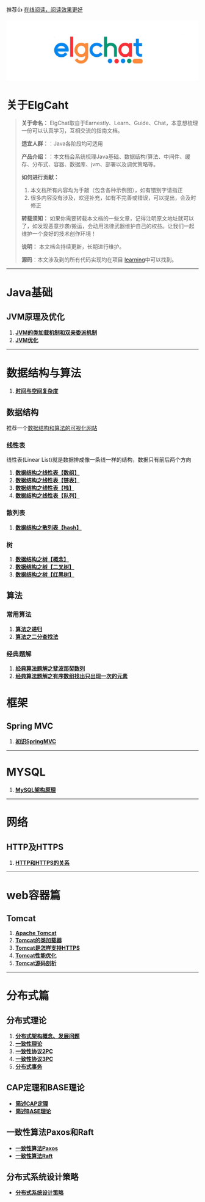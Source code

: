 推荐👍 [在线阅读，阅读效果更好](http://elgchat.com)

![](assets/1B61E8B8-8862-4EC7-AA02-BDEEA16F666D.png)

# 关于ElgCaht

> **关于命名：** ElgChat取自于Earnestly、Learn、Guide、Chat，本意想梳理一份可以认真学习，互相交流的指南文档。
>
> **适宜人群：**：Java各阶段均可适用
>
> **产品介绍：**：本文档会系统梳理Java基础、数据结构/算法、中间件、缓存、分布式、容器、数据库、jvm、部署以及调优策略等。
>
> **如何进行贡献：** 
>   1. 本文档所有内容均为手敲（包含各种示例图），如有错别字请指正
>   2. 很多内容没有涉及，欢迎补充，如有不完善或错误，可以提出，会及时修正
>
> **转载须知：** 如果你需要转载本文档的一些文章，记得注明原文地址就可以了，如发现恶意抄袭/搬运，会动用法律武器维护自己的权益。让我们一起维护一个良好的技术创作环境！
>
> **说明：** 本文档会持续更新，长期进行维护。
>
> **源码**：本文涉及到的所有代码实现均在项目 [learning](https://github.com/elgchat/learning)中可以找到。

****
# Java基础

## JVM原理及优化

  1. **[JVM的类加载机制和双亲委派机制](docs/jvm/JVM的类加载机制和双亲委派机制.md)**
  2. **[JVM优化](docs/jvm/JVM优化.md)**

****

# 数据结构与算法

1.  **[时间与空间复杂度](docs/data/时间与空间复杂度.md)**

## 数据结构

推荐一个[数据结构和算法的可视化网站](https://www.cs.usfca.edu/~galles/visualization/Algorithms.html)

### 线性表

线性表(Linear List)就是数据排成像一条线一样的结构，数据只有前后两个方向

1. **[数据结构之线性表【数组】](docs/data/数组.md)**
2. **[数据结构之线性表【链表】](docs/data/链表.md)** 
3. **[数据结构之线性表【栈】](docs/data/栈.md)**
4.  **[数据结构之线性表【队列】](docs/data/队列.md)** 

### 散列表

1.  **[数据结构之散列表【hash】](docs/data/散列表.md)** 

### 树

1.   **[数据结构之树【概念】](docs/data/tree/树的概念.md)** 
2.   **[数据结构之树【二叉树】](docs/data/tree/二叉树.md)**  
3.   **[数据结构之树【红黑树】](docs/data/tree/红黑树.md)** 

## 算法

### 常用算法

1.  **[算法之递归](docs/algorithm/递归.md)** 
2.   **[算法之二分查找法](docs/algorithm/二分查找法.md)** 

### 经典题解

1.  **[经典算法题解之斐波那契数列](docs/algorithm/solve/斐波那契数列.md)**
2.   **[经典算法题解之有序数组找出只出现一次的元素](docs/algorithm/solve/有序数组找出只出现一次的元素.md)** 

# 框架

## Spring MVC
 1. **[初识SpringMVC](docs/springmvc/初识SpringMVC.md)** 

****
# MYSQL

1.  **[MySQL架构原理](docs/mysql/MySQL架构原理.md)** 

****

# 网络

## HTTP及HTTPS

  1. **[HTTP和HTTPS的关系](docs/network/HTTP和HTTPS的关系.md)**

****
# web容器篇

## Tomcat
1.  **[Apache Tomcat](docs/webContainer/Apache%20Tomcat.md)** 
2.  **[Tomcat的类加载器](docs/webContainer/Tomcat的类加载器.md)** 
3.  **[Tomcat是怎样支持HTTPS](docs/webContainer/Tomcat是怎样支持HTTPS.md)** 
4.  **[Tomcat性能优化](docs/webContainer/Tomcat性能优化.md)** 
5.  **[Tomcat源码剖析](docs/webContainer/Tomcat源码剖析.md)** 


****
# 分布式篇

## 分布式理论

  1. **[分布式架构概念、发展问题](docs/distributed/分布式架构概念、发展问题.md)**
  2. **[一致性理论](docs/distributed/一致性理论.md)**
  3. **[一致性协议2PC](docs/distributed/一致性协议2PC.md)**
  4. **[一致性协议3PC](docs/distributed/一致性协议3PC.md)**
  5. **[分布式事务](docs/distributed/分布式事务.md)**

## CAP定理和BASE理论
  * **[简述CAP定理](docs/distributed/分布式CAP定理.md)**
  * **[简述BASE理论](docs/distributed/分布式BASE理论.md)**

## 一致性算法Paxos和Raft 
  * **[一致性算法Paxos](docs/distributed/一致性算法Paxos.md)**
  * **[一致性算法Raft](docs/distributed/一致性算法Raft.md)**

## 分布式系统设计策略
  * **[分布式系统设计策略](docs/distributed/分布式系统设计策略.md)**

